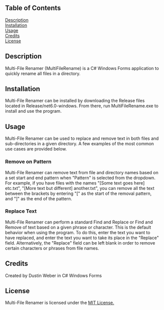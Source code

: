 ## Table of Contents
[Description](#description)  
[Installation](#installation)  
[Usage](#usage)  
[Credits](#credits)  
[License](#license)  

## Description
Multi-File Renamer (MultiFileRename) is a C# Windows Forms application to quickly rename all files in a directory.

## Installation
Multi-File Renamer can be installed by downloading the Release files located in Release/net6.0-windows.
From there, run MultiFileRename.exe to install and use the program.

## Usage
Multi-File Renamer can be used to replace and remove text in both files and sub-directories in a given directory.
A few examples of the most common use cases are provided below.

### Remove on Pattern
Multi-File Renamer can remove text from file and directory names based on a set start and end pattern when "Pattern" is selected from the dropdown.
For example, if you have files with the names "[Some text goes here] etc.txt", "[More text but different] another.txt",
you can remove all the text between the brackets by entering "[" as the start of the removal pattern, and "]" as the end of the pattern.

### Replace Text
Multi-File Renamer can perform a standard Find and Replace or Find and Remove of text based on a given phrase or character.
This is the default behavior when using the program.
To do this, enter the text you want to have replaced, and enter the text you want to take its place in the "Replace" field.
Alternatively, the "Replace" field can be left blank in order to remove certain characters or phrases from file names.

## Credits
Created by Dustin Weber in C# Windows Forms

## License
Multi-File Renamer is licensed under the [MIT License.](LICENSE)
